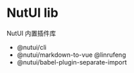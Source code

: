 # NutUI lib

NutUI 内置插件库

- @nutui/cli 
- @nutui/markdown-to-vue  @linrufeng
- @nutui/babel-plugin-separate-import